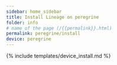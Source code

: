 ```yaml
---
sidebar: home_sidebar
title: Install Lineage on peregrine
folder: info
# name of the page (/{{permalink}}.html)
permalink: peregrine/install
device: peregrine
---
```

{% include templates/device_install.md %}

